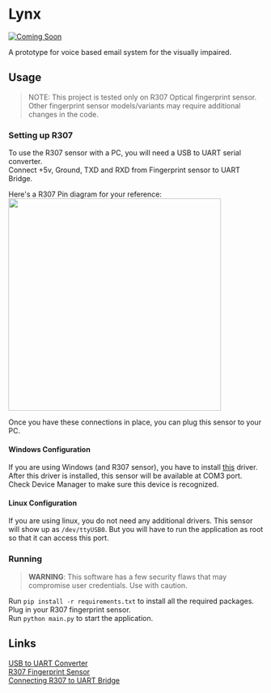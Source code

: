 # Lynx  
[![Coming Soon](https://img.shields.io/static/v1?label=status&message=coming-soon&color=yellow)]()

A prototype for voice based email system for the visually impaired.

## Usage

> NOTE: This project is tested only on R307 Optical fingerprint sensor. Other fingerprint sensor models/variants may require additional changes in the code.

### Setting up R307

To use the R307 sensor with a PC, you will need a USB to UART serial converter.  
Connect +5v, Ground, TXD and RXD from Fingerprint sensor to UART Bridge.  

Here's a R307 Pin diagram for your reference:  
<img src="https://i0.wp.com/circuitstate.com/wp-content/uploads/2021/05/R307-Fingerprint-Scanner-Pinout-2.png?resize=768%2C578&ssl=1" width="420">  

Once you have these connections in place, you can plug this sensor to your PC.

#### Windows Configuration
If you are using Windows (and R307 sensor), you have to install [this](https://www.silabs.com/developers/usb-to-uart-bridge-vcp-drivers) driver. After this driver is installed, this sensor will be available at COM3 port. Check Device Manager to make sure this device is recognized.

#### Linux Configuration
If you are using linux, you do not need any additional drivers. This sensor will show up as `/dev/ttyUSB0`. But you will have to run the application as root so that it can access this port.

### Running

> **WARNING**: This software has a few security flaws that may compromise user credentials. Use with caution.  
  
Run `pip install -r requirements.txt` to install all the required packages.  
Plug in your R307 fingerprint sensor.  
Run `python main.py` to start the application.

## Links
[USB to UART Converter](https://robu.in/product/cp-2102-6-pin/?gclid=EAIaIQobChMIm8qx_Iyr9wIVZpJmAh2zTQKmEAQYAyABEgKh3_D_BwE)  
[R307 Fingerprint Sensor](https://robu.in/product/r307-optical-fingerprint-reader-module-sensor/?gclid=EAIaIQobChMIpvqjyY2r9wIVr5JmAh1iegNrEAQYASABEgIUkvD_BwE)  
[Connecting R307 to UART Bridge](https://circuitdigest.com/microcontroller-projects/raspberry-pi-fingerprint-sensor-interfacing)  
